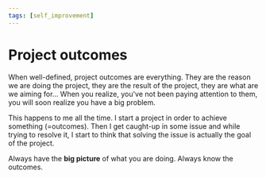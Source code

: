 ```yaml
---
tags: [self_improvement]
---
```

# Project outcomes

When well-defined, project outcomes are everything. They are the reason we are
doing the project, they are the result of the project, they are what are we
aiming for... When you realize, you've not been paying attention to them, you
will soon realize you have a big problem.

This happens to me all the time. I start a project in order to achieve something
(=outcomes). Then I get caught-up in some issue and while trying to resolve it,
I start to think that solving the issue is actually the goal of the project.

Always have the **big picture** of what you are doing. Always know the outcomes.
